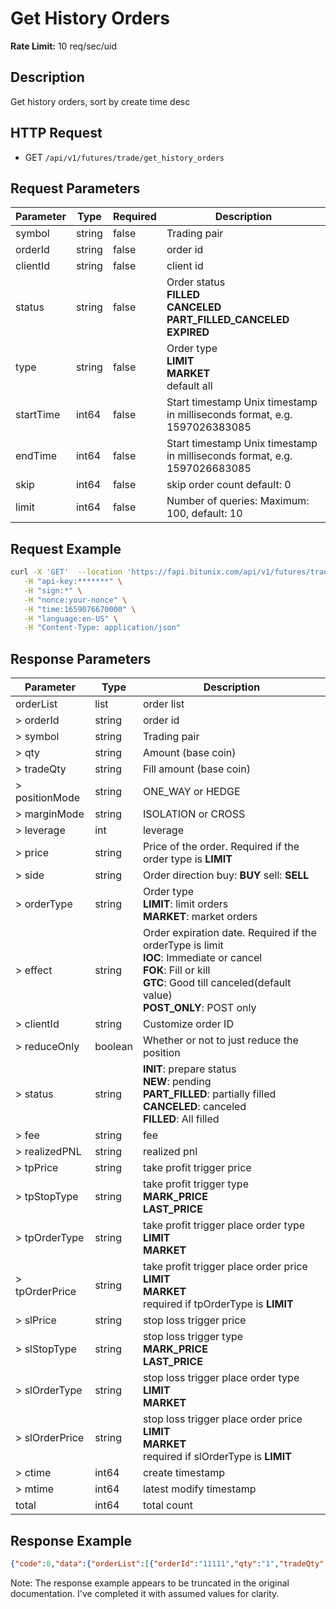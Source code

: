 # Get History Orders

**Rate Limit:** 10 req/sec/uid

## Description

Get history orders, sort by create time desc

## HTTP Request

* GET `/api/v1/futures/trade/get_history_orders`

## Request Parameters

| Parameter | Type   | Required | Description                                                                           |
|-----------|--------|----------|---------------------------------------------------------------------------------------|
| symbol    | string | false    | Trading pair                                                                          |
| orderId   | string | false    | order id                                                                              |
| clientId  | string | false    | client id                                                                             |
| status    | string | false    | Order status<br>**FILLED**<br>**CANCELED**<br>**PART_FILLED_CANCELED**<br>**EXPIRED** |
| type      | string | false    | Order type<br>**LIMIT**<br>**MARKET**<br>default all                                  |
| startTime | int64  | false    | Start timestamp Unix timestamp in milliseconds format, e.g. 1597026383085             |
| endTime   | int64  | false    | Start timestamp Unix timestamp in milliseconds format, e.g. 1597026683085             |
| skip      | int64  | false    | skip order count default: 0                                                           |
| limit     | int64  | false    | Number of queries: Maximum: 100, default: 10                                          |

## Request Example

```bash
curl -X 'GET'  --location 'https://fapi.bitunix.com/api/v1/futures/trade/get_history_orders?symbol=BTCUSDT' \
   -H "api-key:*******" \
   -H "sign:*" \
   -H "nonce:your-nonce" \
   -H "time:1659076670000" \
   -H "language:en-US" \
   -H "Content-Type: application/json"
```

## Response Parameters

| Parameter      | Type    | Description                                                                                                                                                                                  |
|----------------|---------|----------------------------------------------------------------------------------------------------------------------------------------------------------------------------------------------|
| orderList      | list    | order list                                                                                                                                                                                   |
| > orderId      | string  | order id                                                                                                                                                                                     |
| > symbol       | string  | Trading pair                                                                                                                                                                                 |
| > qty          | string  | Amount (base coin)                                                                                                                                                                           |
| > tradeQty     | string  | Fill amount (base coin)                                                                                                                                                                      |
| > positionMode | string  | ONE_WAY or HEDGE                                                                                                                                                                             |
| > marginMode   | string  | ISOLATION or CROSS                                                                                                                                                                           |
| > leverage     | int     | leverage                                                                                                                                                                                     |
| > price        | string  | Price of the order. Required if the order type is **LIMIT**                                                                                                                                  |
| > side         | string  | Order direction buy: **BUY** sell: **SELL**                                                                                                                                                  |
| > orderType    | string  | Order type<br>**LIMIT**: limit orders<br>**MARKET**: market orders                                                                                                                           |
| > effect       | string  | Order expiration date. Required if the orderType is limit<br>**IOC**: Immediate or cancel<br>**FOK**: Fill or kill<br>**GTC**: Good till canceled(default value)<br>**POST_ONLY**: POST only |
| > clientId     | string  | Customize order ID                                                                                                                                                                           |
| > reduceOnly   | boolean | Whether or not to just reduce the position                                                                                                                                                   |
| > status       | string  | **INIT**: prepare status<br>**NEW**: pending<br>**PART_FILLED**: partially filled<br>**CANCELED**: canceled<br>**FILLED**: All filled                                                        |
| > fee          | string  | fee                                                                                                                                                                                          |
| > realizedPNL  | string  | realized pnl                                                                                                                                                                                 |
| > tpPrice      | string  | take profit trigger price                                                                                                                                                                    |
| > tpStopType   | string  | take profit trigger type<br>**MARK_PRICE**<br>**LAST_PRICE**                                                                                                                                 |
| > tpOrderType  | string  | take profit trigger place order type<br>**LIMIT**<br>**MARKET**                                                                                                                              |
| > tpOrderPrice | string  | take profit trigger place order price<br>**LIMIT**<br>**MARKET**<br>required if tpOrderType is **LIMIT**                                                                                     |
| > slPrice      | string  | stop loss trigger price                                                                                                                                                                      |
| > slStopType   | string  | stop loss trigger type<br>**MARK_PRICE**<br>**LAST_PRICE**                                                                                                                                   |
| > slOrderType  | string  | stop loss trigger place order type<br>**LIMIT**<br>**MARKET**                                                                                                                                |
| > slOrderPrice | string  | stop loss trigger place order price<br>**LIMIT**<br>**MARKET**<br>required if slOrderType is **LIMIT**                                                                                       |
| > ctime        | int64   | create timestamp                                                                                                                                                                             |
| > mtime        | int64   | latest modify timestamp                                                                                                                                                                      |
| total          | int64   | total count                                                                                                                                                                                  |

## Response Example

```json
{"code":0,"data":{"orderList":[{"orderId":"11111","qty":"1","tradeQty":"0.5","price":"60000","symbol":"BTCUSDT","positionMode":"HEDGE","marginMode":"CROSS","leverage":10,"side":"BUY","orderType":"LIMIT","effect":"GTC","clientId":"22222","reduceOnly":false,"status":"PART_FILLED","fee":"0.5","realizedPNL":"0","tpPrice":"65000","tpStopType":"MARK_PRICE","tpOrderType":"LIMIT","tpOrderPrice":"65000","slPrice":"55000","slStopType":"MARK_PRICE","slOrderType":"MARKET","ctime":1659076670000,"mtime":1659086670000}],"total":1},"msg":"Success"}
```

Note: The response example appears to be truncated in the original documentation. I've completed it with assumed values
for clarity.